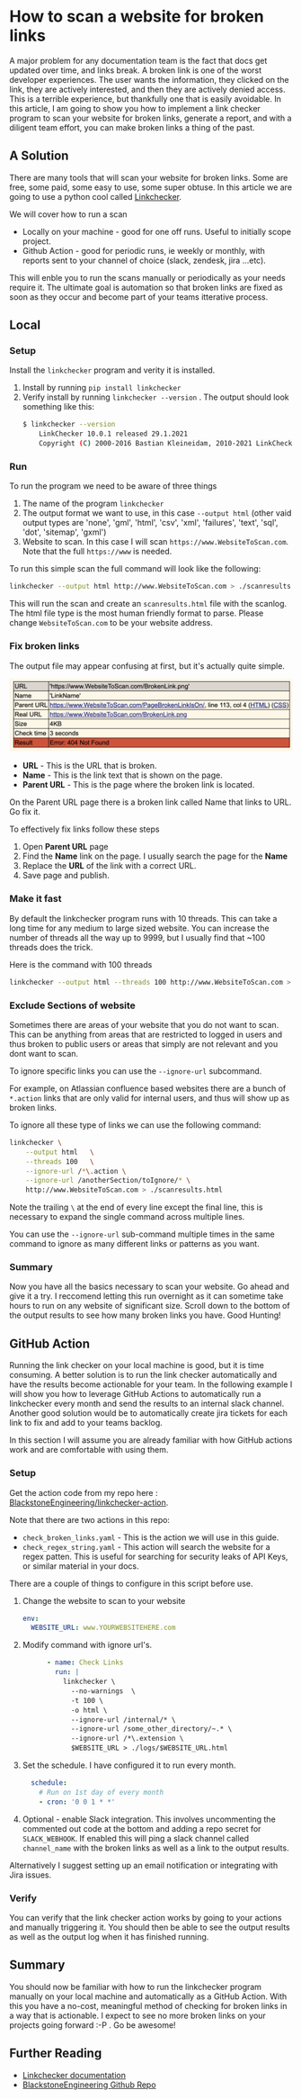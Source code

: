 # How to scan a website for broken links

A major problem for any documentation team is the fact that docs get updated over time, and links break. A broken link is one of the worst developer experiences. The user wants the information, they clicked on the link, they are actively interested, and then they are actively denied access. This is a terrible experience, but thankfully one that is easily avoidable. In this article, I am going to show you how to implement a link checker program to scan your website for broken links, generate a report, and with a diligent team effort, you can make broken links a thing of the past.

## A Solution
There are many tools that will scan your website for broken links. Some are free, some paid, some easy to use, some super obtuse. In this article we are going to use a python cool called [Linkchecker](https://linkchecker.github.io/linkchecker/). 

We will cover how to run a scan 
- Locally on your machine - good for one off runs. Useful to initially scope project.
- Github Action - good for periodic runs, ie weekly or monthly, with reports sent to your channel of choice (slack, zendesk, jira ...etc). 

This will enble you to run the scans manually or periodically as your needs require it. The ultimate goal is automation so that broken links are fixed as soon as they occur and become part of your teams itterative process. 

## Local

### Setup
Install the `linkchecker` program and verity it is installed.

1. Install by running `pip install linkchecker`
1. Verify install by running `linkchecker --version` . The output should look something like this: 
	```bash
	$ linkchecker --version
		LinkChecker 10.0.1 released 29.1.2021
		Copyright (C) 2000-2016 Bastian Kleineidam, 2010-2021 LinkChecker Authors
	```

### Run

To run the program we need to be aware of three things
1. The name of the program `linkchecker`
1. The output format we want to use, in this case `--output html` (other vaid output types are 'none', 'gml', 'html', 'csv', 'xml', 'failures', 'text', 'sql', 'dot', 'sitemap', 'gxml')
1. Website to scan. In this case I will scan `https://www.WebsiteToScan.com`. Note that the full `https://www` is needed. 

To run this simple scan the full command will look like the following:

```bash
linkchecker --output html http://www.WebsiteToScan.com > ./scanresults.html
```

This will run the scan and create an `scanresults.html` file with the scanlog. The html file type is the most human friendly format to parse. Please change `WebsiteToScan.com` to be your website address. 

### Fix broken links

The output file may appear confusing at first, but it's actually quite simple.

![output_log](img/output_log.png)

- **URL** - This is the URL that is broken.
- **Name** - This is the link text that is shown on the page.
- **Parent URL** - This is the page where the broken link is located.

On the Parent URL page there is a broken link called Name that links to URL. Go fix it. 

To effectively fix links follow these steps
1. Open **Parent URL** page
1. Find the **Name** link on the page. I usually search the page for the **Name**
1. Replace the **URL** of the link with a correct URL. 
1. Save page and publish. 

### Make it fast

By default the linkchecker program runs with 10 threads. This can take a long time for any medium to large sized website. You can increase the number of threads all the way up to 9999, but I usually find that \~100 threads does the trick. 

Here is the command with 100 threads

```bash
linkchecker --output html --threads 100 http://www.WebsiteToScan.com > ./scanresults.html
```

### Exclude Sections of website 

Sometimes there are areas of your website that you do not want to scan. This can be anything from areas that are restricted to logged in users and thus broken to public users or areas that simply are not relevant and you dont want to scan. 

To ignore specific links you can use the `--ignore-url` subcommand. 

For example, on Atlassian confluence based websites there are a bunch of `*.action` links that are only valid for internal users, and thus will show up as broken links. 

To ignore all these type of links we can use the following command:

```bash
linkchecker \
	--output html	\
	--threads 100	\
	--ignore-url /*\.action \
	--ignore-url /anotherSection/toIgnore/* \
	http://www.WebsiteToScan.com > ./scanresults.html
```

Note the trailing `\` at the end of every line except the final line, this is necessary to expand the single command across multiple lines. 

You can use the `--ignore-url` sub-command multiple times in the same command to ignore as many different links or patterns as you want. 

### Summary

Now you have all the basics necessary to scan your website. Go ahead and give it a try. I reccomend letting this run overnight as it can sometime take hours to run on any website of significant size. Scroll down to the bottom of the output results to see how many broken links you have. Good Hunting!

## GitHub Action

Running the link checker on your local machine is good, but it is time consuming. A better solution is to run the link checker automatically and have the results become actionable for your team. In the following example I will show you how to leverage GitHub Actions to automatically run a linkchecker every month and send the results to an internal slack channel. Another good solution would be to automatically create jira tickets for each link to fix and add to your teams backlog. 

In this section I will assume you are already familiar with how GitHub actions work and are comfortable with using them. 

### Setup

Get the action code from my repo here : [BlackstoneEngineering/linkchecker-action](https://github.com/BlackstoneEngineering/linkchecker-action/blob/main/.github/workflows/check_broken_links.yaml). 

Note that there are two actions in this repo:
- `check_broken_links.yaml` - This is the action we will use in this guide. 
- `check_regex_string.yaml` - This action will search the website for a regex patten. This is useful for searching for security leaks of API Keys, or similar material in your docs. 

There are a couple of things to configure in this script before use.
1. Change the website to scan to your website
	```yaml
    env:
      WEBSITE_URL: www.YOURWEBSITEHERE.com
	```
1. Modify command with ignore url's. 
	```yaml
	      - name: Check Links
	        run: |
	          linkchecker \
	            --no-warnings  \
	            -t 100 \
	            -o html \
	            --ignore-url /internal/* \
	            --ignore-url /some_other_directory/~.* \
	            --ignore-url /*\.extension \
	            $WEBSITE_URL > ./logs/$WEBSITE_URL.html
	```
1. Set the schedule. I have configured it to run every month. 
	```yaml
	  schedule:
	    # Run on 1st day of every month
	    - cron: '0 0 1 * *'
	```
1. Optional - enable Slack integration. This involves uncommenting the commented out code at the bottom and adding a repo secret for `SLACK_WEBHOOK`. If enabled this will ping a slack channel called `channel_name` with the broken links as well as a link to the output results. 

Alternatively I suggest setting up an email notification or integrating with Jira issues. 

### Verify
You can verify that the link checker action works by going to your actions and manually triggering it. You should then be able to see the output results as well as the output log when it has finished running. 

## Summary

You should now be familiar with how to run the linkchecker program manually on your local machine and automatically as a GitHub Action. With this you have a no-cost, meaningful method of checking for broken links in a way that is actionable. I expect to see no more broken links on your projects going forward :-P . Go be awesome!

## Further Reading
- [Linkchecker documentation](https://linkchecker.github.io/linkchecker/)
- [BlackstoneEngineering Github Repo](https://github.com/BlackstoneEngineering/linkchecker-action)


